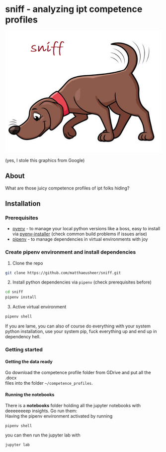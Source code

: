 # sniff - analyzing ipt competence profiles
![](assets/sniff.png)

(yes, I stole this graphics from Google)

## About
What are those juicy competence profiles of ipt folks hiding?

## Installation

### Prerequisites
- [pyenv](https://github.com/pyenv/pyenv) - to manage your local python versions like a boss, easy to install via [pyenv-installer](https://github.com/pyenv/pyenv-installer) (check common build problems if issues arise)
- [pipenv](https://github.com/pypa/pipenv) - to manage dependencies in virtual environments with joy

### Create pipenv environment and install dependencies
1. Clone the repo
```sh
git clone https://github.com/matthaeusheer/sniff.git
```
2. Install python dependencies via `pipenv` (check prerequisites before)
```sh
cd sniff
pipenv install
```
3. Active virtual environment
```sh
pipenv shell
```

If you are lame, you can also of course do everything with your system  
python installation, use your system pip, fuck everything up and end up in dependency hell.

### Getting started
#### Getting the data ready
Go download the competence profile folder from GDrive and put all the .docx  
files into the folder `~/competence_profiles`.

#### Running the notebooks
There is a **notebooks** folder holding all the jupyter notebooks with deeeeeeeep insights. Go run them:  
Having the pipenv environment activated by running
```
pipenv shell
```
you can then run the jupyter lab with
```
jupyter lab
```